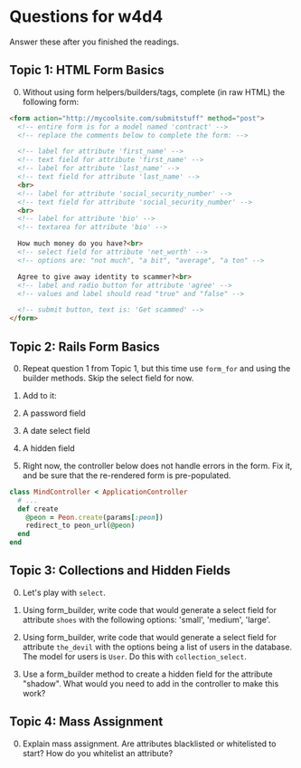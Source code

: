 # Questions for w4d4

Answer these after you finished the readings.

## Topic 1: HTML Form Basics
0. Without using form helpers/builders/tags, complete (in raw HTML) the following form:

```html
<form action="http://mycoolsite.com/submitstuff" method="post">
  <!-- entire form is for a model named 'contract' -->
  <!-- replace the comments below to complete the form: -->

  <!-- label for attribute 'first_name' -->
  <!-- text field for attribute 'first_name' -->
  <!-- label for attribute 'last_name' -->
  <!-- text field for attribute 'last_name' -->
  <br>
  <!-- label for attribute 'social_security_number' -->
  <!-- text field for attribute 'social_security_number' -->
  <br>
  <!-- label for attribute 'bio' -->
  <!-- textarea for attribute 'bio' -->

  How much money do you have?<br>
  <!-- select field for attribute 'net_worth' -->
  <!-- options are: "not much", "a bit", "average", "a ton" -->

  Agree to give away identity to scammer?<br>
  <!-- label and radio button for attribute 'agree' -->
  <!-- values and label should read "true" and "false" -->

  <!-- submit button, text is: 'Get scammed' -->
</form>
```

## Topic 2: Rails Form Basics
0. Repeat question 1 from Topic 1, but this time use `form_for` and using the builder methods. Skip the select field for now.

0. Add to it:
  0. A password field
  0. A date select field
  0. A hidden field

0. Right now, the controller below does not handle errors in the form. Fix it, and be sure that the re-rendered form is pre-populated.

  ```ruby
  class MindController < ApplicationController
    # ...
    def create
      @peon = Peon.create(params[:peon])
      redirect_to peon_url(@peon)
    end
  end
  ```

## Topic 3: Collections and Hidden Fields

0. Let's play with `select`.
  0. Using form_builder, write code that would generate a select field for attribute `shoes` with the following options: 'small', 'medium', 'large'.

  0. Using form_builder, write code that would generate a select field for attribute `the_devil` with the options being a list of users in the database. The model for users is `User`. Do this with `collection_select`.

0. Use a form_builder method to create a hidden field for the attribute "shadow". What would you need to add in the controller to make this work?

## Topic 4: Mass Assignment

0. Explain mass assignment. Are attributes blacklisted or whitelisted to start? How do you whitelist an attribute?